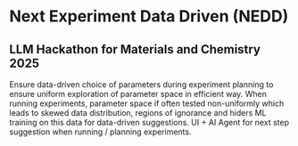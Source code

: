 # Next Experiment Data Driven (NEDD)
## LLM Hackathon for Materials and Chemistry 2025

Ensure data-driven choice of parameters during experiment planning to ensure uniform exploration of parameter space in efficient way.
When running experiments, parameter space if often tested non-uniformly which leads to skewed data distribution, regions of ignorance and hiders ML training on this data for data-driven suggestions.
UI + AI Agent for next step suggestion when running / planning experiments.
